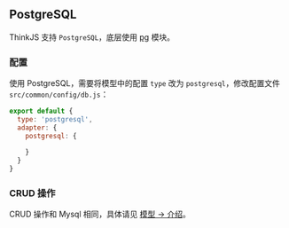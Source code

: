 ## PostgreSQL

ThinkJS 支持 `PostgreSQL`，底层使用 [pg](https://www.npmjs.com/package/pg) 模块。

### 配置

使用 PostgreSQL，需要将模型中的配置 `type` 改为 `postgresql`，修改配置文件 `src/common/config/db.js`：

```js
export default {
  type: 'postgresql',
  adapter: {
    postgresql: {
        
    }
  }
}
```

### CRUD 操作

CRUD 操作和 Mysql 相同，具体请见 [模型 -> 介绍](./model_intro.html#toc-d84)。
